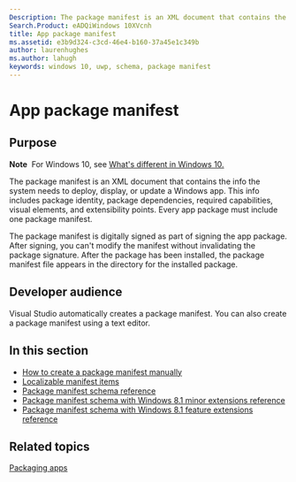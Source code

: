 ```yaml
---
Description: The package manifest is an XML document that contains the info the system needs to deploy, display, or update a Windows app. 
Search.Product: eADQiWindows 10XVcnh
title: App package manifest
ms.assetid: e3b9d324-c3cd-46e4-b160-37a45e1c349b
author: laurenhughes
ms.author: lahugh
keywords: windows 10, uwp, schema, package manifest
---
```


# App package manifest


## Purpose


**Note**  For Windows 10, see [What's different in Windows 10.](uapmanifestschema/what-s-changed-in-windows-10.md)

The package manifest is an XML document that contains the info the system needs to deploy, display, or update a Windows app. This info includes package identity, package dependencies, required capabilities, visual elements, and extensibility points. Every app package must include one package manifest.

The package manifest is digitally signed as part of signing the app package. After signing, you can't modify the manifest without invalidating the package signature. After the package has been installed, the package manifest file appears in the directory for the installed package.

## Developer audience


Visual Studio automatically creates a package manifest. You can also create a package manifest using a text editor.

## In this section


-   [How to create a package manifest manually](how-to-create-a-package-manifest-manually.md)
-   [Localizable manifest items](https://msdn.microsoft.com/library/windows/apps/dn439795)
-   [Package manifest schema reference](https://msdn.microsoft.com/library/windows/apps/br211473)
-   [Package manifest schema with Windows 8.1 minor extensions reference](https://msdn.microsoft.com/library/windows/apps/dn423313)
-   [Package manifest schema with Windows 8.1 feature extensions reference](https://msdn.microsoft.com/library/windows/apps/dn391692)

## Related topics


[Packaging apps](https://msdn.microsoft.com/library/windows/apps/mt270969)

 

 



